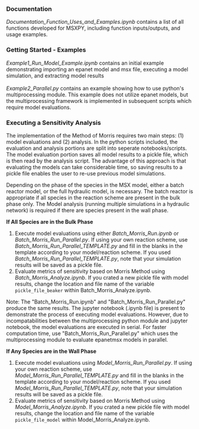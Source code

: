 ### Documentation

*Documentation_Function_Uses_and_Examples.ipynb* contains a list of all functions developed for MSXPY, including function inputs/outputs, and usage examples. 

### Getting Started - Examples
*Example1_Run_Model_Example.ipynb* contains an initial example demonstrating importing an epanet model and msx file, executing a model simulation, and extracting model results
<br>
<br>
*Example2_Parallel.py* contains an example showing how to use python's multiprocessing module. This example does not utilize epanet models, but the multiprocessing framework is implemented in subsequent scripts which require model evaluations.

### Executing a Sensitivity Analysis

The implementation of the Method of Morris requires two main steps: (1) model evaluations and (2) analysis. In the python scripts included, the evaluation and analysis portions are split into seperate notebooks/scripts. The model evaluation portion saves all model results to a pickle file, which is then read by the analysis script. The advantage of this approach is that evaluating the models can take considerable time, so saving results to a pickle file enables the user to re-use previous model simulations.

Depending on the phase of the species in the MSX model, either a batch reactor model, or the full hydraulic model, is necessary. The batch reactor is appropriate if all species in the reaction scheme are present in the bulk phase only. The Model analysis (running multiple simulations in a hydraulic network) is required if there are species present in the wall phase.

**If All Species are in the Bulk Phase**

1. Execute model evaluations using either *Batch_Morris_Run.ipynb* or *Batch_Morris_Run_Parallel.py*. If using your own reaction scheme, use *Batch_Morris_Run_Parallel_TEMPLATE.py* and fill in the blanks in the template according to your model/reaction scheme. If you used *Batch_Morris_Run_Parallel_TEMPLATE.py*, note that your simulation results will be saved as a pickle file. 
2. Evaluate metrics of sensitivity based on Morris Method using *Batch_Morris_Analyze.ipynb*. If you crated a new pickle file with model results, change the location and file name of the variable <code>pickle_file_beaker</code> within Batch_Morris_Analyze.ipynb.

Note: The "Batch_Morris_Run.ipynb" and "Batch_Morris_Run_Parallel.py" produce the same results. The jupyter notebook (.ipynb file) is present to demonstrate the process of executing model evaluations. However, due to incompatabilities between the multiprocessing python module and jupyter notebook, the model evaluations are executed in serial. For faster computation time, use "Batch_Morris_Run_Parallel.py" which uses the multiprocessing module to evaluate epanetmsx models in parallel.

**If Any Species are in the Wall Phase**
1. Execute model evaluations using *Model_Morris_Run_Parallel.py*. If using your own reaction scheme, use *Model_Morris_Run_Parallel_TEMPLATE.py* and fill in the blanks in the template according to your model/reaction scheme. If you used *Model_Morris_Run_Parallel_TEMPLATE.py*, note that your simulation results will be saved as a pickle file. 
2. Evaluate metrics of sensitivity based on Morris Method using *Model_Morris_Analyze.ipynb*. If you crated a new pickle file with model results, change the location and file name of the variable <code>pickle_file_model</code> within Model_Morris_Analyze.ipynb.
